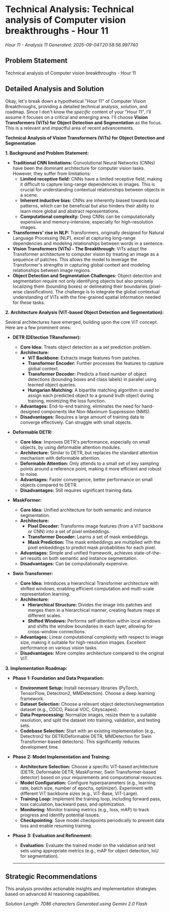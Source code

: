 # Technical Analysis: Technical analysis of Computer vision breakthroughs - Hour 11
*Hour 11 - Analysis 11*
*Generated: 2025-09-04T20:58:56.997740*

## Problem Statement
Technical analysis of Computer vision breakthroughs - Hour 11

## Detailed Analysis and Solution
Okay, let's break down a hypothetical "Hour 11" of Computer Vision Breakthroughs, providing a detailed technical analysis, solution, and roadmap.  Since I don't know the *specific* content of your "Hour 11", I'll assume it focuses on a critical and emerging area.  I'll choose **Vision Transformers (ViTs) for Object Detection and Segmentation** as the focus.  This is a relevant and impactful area of recent advancements.

**Technical Analysis of Vision Transformers (ViTs) for Object Detection and Segmentation**

**1. Background and Problem Statement:**

*   **Traditional CNN limitations:** Convolutional Neural Networks (CNNs) have been the dominant architecture for computer vision tasks. However, they suffer from limitations:
    *   **Limited receptive field:** CNNs have a limited receptive field, making it difficult to capture long-range dependencies in images.  This is crucial for understanding contextual relationships between objects in a scene.
    *   **Inherent inductive bias:** CNNs are inherently biased towards local patterns, which can be beneficial but also hinders their ability to learn more global and abstract representations.
    *   **Computational complexity:**  Deep CNNs can be computationally expensive and memory-intensive, especially for high-resolution images.
*   **Transformers' rise in NLP:** Transformers, originally designed for Natural Language Processing (NLP), excel at capturing long-range dependencies and modeling relationships between words in a sentence.
*   **Vision Transformers (ViTs) - The Breakthrough:** ViTs adapt the Transformer architecture to computer vision by treating an image as a sequence of patches. This allows the model to leverage the Transformer's strengths in capturing global context and modeling relationships between image regions.
*   **Object Detection and Segmentation Challenges:** Object detection and segmentation require not only identifying objects but also precisely localizing them (bounding boxes) or delineating their boundaries (pixel-wise classification).  The challenge is to integrate the global contextual understanding of ViTs with the fine-grained spatial information needed for these tasks.

**2. Architecture Analysis (ViT-based Object Detection and Segmentation):**

Several architectures have emerged, building upon the core ViT concept.  Here are a few prominent ones:

*   **DETR (DEtection TRansformer):**
    *   **Core Idea:**  Treats object detection as a set prediction problem.
    *   **Architecture:**
        *   **ViT Backbone:** Extracts image features from patches.
        *   **Transformer Encoder:** Further processes the features to capture global context.
        *   **Transformer Decoder:** Predicts a fixed number of object detections (bounding boxes and class labels) in parallel using learned object queries.
        *   **Hungarian Matching:**  A bipartite matching algorithm is used to assign each predicted object to a ground truth object during training, minimizing the loss function.
    *   **Advantages:** End-to-end training, eliminates the need for hand-designed components like Non-Maximum Suppression (NMS).
    *   **Disadvantages:** Requires a large amount of training data to converge effectively.  Can struggle with small objects.

*   **Deformable DETR:**
    *   **Core Idea:**  Improves DETR's performance, especially on small objects, by using deformable attention modules.
    *   **Architecture:**  Similar to DETR, but replaces the standard attention mechanism with deformable attention.
    *   **Deformable Attention:** Only attends to a small set of key sampling points around a reference point, making it more efficient and robust to noise.
    *   **Advantages:** Faster convergence, better performance on small objects compared to DETR.
    *   **Disadvantages:** Still requires significant training data.

*   **MaskFormer:**
    *   **Core Idea:**  Unified architecture for both semantic and instance segmentation.
    *   **Architecture:**
        *   **Pixel Decoder:**  Transforms image features (from a ViT backbone or CNN) into a set of pixel embeddings.
        *   **Transformer Decoder:**  Learns a set of mask embeddings.
        *   **Mask Prediction:**  The mask embeddings are multiplied with the pixel embeddings to predict mask probabilities for each pixel.
    *   **Advantages:**  Simple and unified framework, achieves state-of-the-art results on both semantic and instance segmentation.
    *   **Disadvantages:**  Can be computationally expensive.

*   **Swin Transformer:**
    *   **Core Idea:** Introduces a hierarchical Transformer architecture with shifted windows, enabling efficient computation and multi-scale representation learning.
    *   **Architecture:**
        *   **Hierarchical Structure:** Divides the image into patches and merges them in a hierarchical manner, creating feature maps at different scales.
        *   **Shifted Windows:**  Performs self-attention within local windows and shifts the window boundaries in each layer, allowing for cross-window connections.
    *   **Advantages:**  Linear computational complexity with respect to image size, making it suitable for high-resolution images.  Excellent performance on various vision tasks.
    *   **Disadvantages:**  More complex architecture compared to the original ViT.

**3. Implementation Roadmap:**

*   **Phase 1:  Foundation and Data Preparation:**
    *   **Environment Setup:**  Install necessary libraries (PyTorch, TensorFlow, Detectron2, MMDetection).  Choose a deep learning framework.
    *   **Dataset Selection:** Choose a relevant object detection/segmentation dataset (e.g., COCO, Pascal VOC, Cityscapes).
    *   **Data Preprocessing:**  Normalize images, resize them to a suitable resolution, and split the dataset into training, validation, and testing sets.
    *   **Codebase Selection:** Start with an existing implementation (e.g., Detectron2 for DETR/Deformable DETR, MMDetection for Swin Transformer-based detectors).  This significantly reduces development time.

*   **Phase 2:  Model Implementation and Training:**
    *   **Architecture Selection:** Choose a specific ViT-based architecture (DETR, Deformable DETR, MaskFormer, Swin Transformer-based detector) based on your requirements and computational resources.
    *   **Model Configuration:**  Configure hyperparameters (e.g., learning rate, batch size, number of epochs, optimizer).  Experiment with different ViT backbone sizes (e.g., ViT-Base, ViT-Large).
    *   **Training Loop:**  Implement the training loop, including forward pass, loss calculation, backward pass, and optimization.
    *   **Monitoring:**  Monitor training metrics (e.g., loss, mAP) to track progress and identify potential issues.
    *   **Checkpointing:**  Save model checkpoints periodically to prevent data loss and enable resuming training.

*   **Phase 3:  Evaluation and Refinement:**
    *   **Evaluation:**  Evaluate the trained model on the validation and test sets using appropriate metrics (e.g., mAP for object detection, IoU for segmentation).
    *   **

## Strategic Recommendations
This analysis provides actionable insights and implementation strategies
based on advanced AI reasoning capabilities.

*Solution Length: 7086 characters*
*Generated using Gemini 2.0 Flash*
